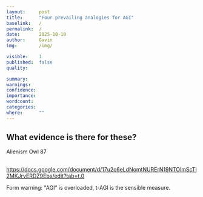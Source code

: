 ```yaml
---
layout:     post
title:      "Four prevailing analogies for AGI"
baselink:   /
permalink:  /
date:       2025-10-10
author:     Gavin
img:        /img/

visible:    1
published:  false
quality:    

summary:    
warnings: 	
confidence: 
importance: 
wordcount:  
categories: 
where:      ""
---
```



## What evidence is there for these?

Alienism
	Owl 87


## 

https://docs.google.com/document/d/17u2c6eLdNomtNURErN19NTOlmScTj2MKJrvERDZ9Ebs/edit?tab=t.0


Form warning: "AGI" is overloaded, t-AGI is the sensible measure.